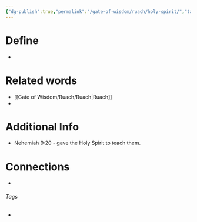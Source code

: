 ```yaml
---
{"dg-publish":true,"permalink":"/gate-of-wisdom/ruach/holy-spirit/","tags":["#GateWisdom","#Ruach","H","S"]}
---
```


# Define
- 

# Related words
- [[Gate of Wisdom/Ruach/Ruach\|Ruach]]
- 

# Additional Info
- Nehemiah 9:20 - gave the Holy Spirit to teach them.

# Connections


- 

###### Tags
- 
